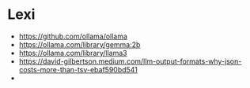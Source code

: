 # Lexi

- https://github.com/ollama/ollama
- https://ollama.com/library/gemma:2b
- https://ollama.com/library/llama3
- https://david-gilbertson.medium.com/llm-output-formats-why-json-costs-more-than-tsv-ebaf590bd541
-
